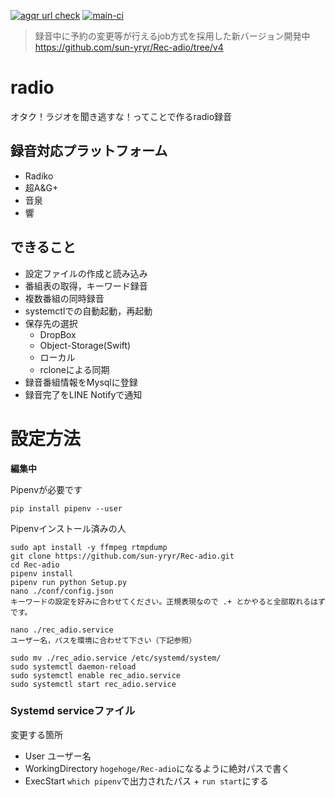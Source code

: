 [![agqr url check](https://github.com/sun-yryr/Rec-adio/actions/workflows/agqr-check.yml/badge.svg)](https://github.com/sun-yryr/Rec-adio/actions/workflows/agqr-check.yml)
[![main-ci](https://github.com/sun-yryr/Rec-adio/actions/workflows/main-ci.yml/badge.svg)](https://github.com/sun-yryr/Rec-adio/actions/workflows/main-ci.yml)

> 録音中に予約の変更等が行えるjob方式を採用した新バージョン開発中  
https://github.com/sun-yryr/Rec-adio/tree/v4

# radio
オタク！ラジオを聞き逃すな！ってことで作るradio録音

## 録音対応プラットフォーム
- Radiko
- 超A&G+
- 音泉
- 響

## できること
- 設定ファイルの作成と読み込み
- 番組表の取得，キーワード録音
- 複数番組の同時録音
- systemctlでの自動起動，再起動
- 保存先の選択
    - DropBox
    - Object-Storage(Swift)
    - ローカル
    - rcloneによる同期
- 録音番組情報をMysqlに登録
- 録音完了をLINE Notifyで通知

# 設定方法

**編集中**

Pipenvが必要です
```
pip install pipenv --user
```

Pipenvインストール済みの人
```
sudo apt install -y ffmpeg rtmpdump
git clone https://github.com/sun-yryr/Rec-adio.git
cd Rec-adio
pipenv install
pipenv run python Setup.py
nano ./conf/config.json
キーワードの設定を好みに合わせてください。正規表現なので .+ とかやると全部取れるはずです。

nano ./rec_adio.service
ユーザー名，パスを環境に合わせて下さい（下記参照）

sudo mv ./rec_adio.service /etc/systemd/system/
sudo systemctl daemon-reload
sudo systemctl enable rec_adio.service
sudo systemctl start rec_adio.service
```

### Systemd serviceファイル
変更する箇所
- User ユーザー名
- WorkingDirectory `hogehoge/Rec-adio`になるように絶対パスで書く
- ExecStart `which pipenv`で出力されたパス + `run start`にする

